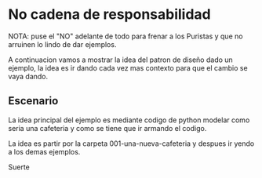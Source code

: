 # No cadena de responsabilidad

NOTA: puse el "NO" adelante de todo para frenar a los Puristas y que no arruinen lo lindo de dar ejemplos.

A continuacion vamos a mostrar la idea del patron de diseño dado un ejemplo, la idea es ir dando cada vez mas contexto para que el cambio se vaya dando. 

## Escenario

La idea principal del ejemplo es mediante codigo de python modelar como seria una cafeteria y como se tiene que ir armando el codigo.

La idea es partir por la carpeta 001-una-nueva-cafeteria y despues ir yendo a los demas ejemplos.

Suerte

